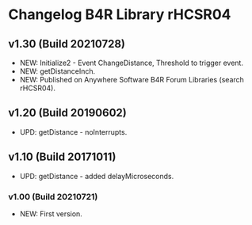 # Changelog B4R Library rHCSR04

## v1.30 (Build 20210728)
* NEW: Initialize2 - Event ChangeDistance, Threshold to trigger event.
* NEW: getDistanceInch.
* NEW: Published on Anywhere Software B4R Forum Libraries (search rHCSR04).

## v1.20 (Build 20190602)
* UPD: getDistance - noInterrupts.

## v1.10 (Build 20171011)
* UPD: getDistance - added delayMicroseconds.

### v1.00 (Build 20210721)
* NEW: First version.
